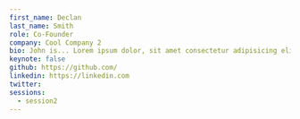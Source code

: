 ```yaml
---
first_name: Declan
last_name: Smith
role: Co-Founder
company: Cool Company 2
bio: John is... Lorem ipsum dolor, sit amet consectetur adipisicing elit. Doloremque possimus inventore repellat asperiores rerum tempore, impedit esse obcaecati expedita a modi assumenda fugit totam laboriosam ratione, minima aperiam error voluptas!
keynote: false
github: https://github.com/
linkedin: https://linkedin.com
twitter:
sessions:
  - session2
---
```

